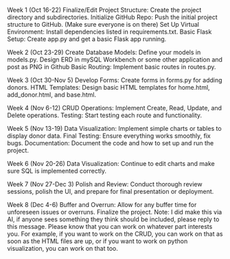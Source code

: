 Week 1 (Oct 16-22)
Finalize/Edit Project Structure: Create the project directory and subdirectories.
Initialize GitHub Repo: Push the initial project structure to GitHub. (Make sure everyone is on there)
Set Up Virtual Environment: Install dependencies listed in requirements.txt.
Basic Flask Setup: Create app.py and get a basic Flask app running.

Week 2 (Oct 23-29)
Create Database Models: Define your models in models.py.
Design ERD in mySQL Workbench or some other application and post as PNG in Github
Basic Routing: Implement basic routes in routes.py.

Week 3 (Oct 30-Nov 5)
Develop Forms: Create forms in forms.py for adding donors.
HTML Templates: Design basic HTML templates for home.html, add_donor.html, and base.html.

Week 4 (Nov 6-12)
CRUD Operations: Implement Create, Read, Update, and Delete operations.
Testing: Start testing each route and functionality.

Week 5 (Nov 13-19)
Data Visualization: Implement simple charts or tables to display donor data.
Final Testing: Ensure everything works smoothly, fix bugs.
Documentation: Document the code and how to set up and run the project.

Week 6 (Nov 20-26)
Data Visualization: Continue to edit charts and make sure SQL is implemented correctly.

Week 7 (Nov 27-Dec 3)
Polish and Review: Conduct thorough review sessions, polish the UI, and prepare for final presentation or deployment.

Week 8 (Dec 4-6)
Buffer and Overrun: Allow for any buffer time for unforeseen issues or overruns. Finalize the project.
Note: I did make this via AI, if anyone sees something they think should be included, please reply to this message. Please know that you can work on whatever part interests you. For example, if you want to work on the CRUD, you can work on that as soon as the HTML files are up, or if you want to work on python visualization, you can work on that too.